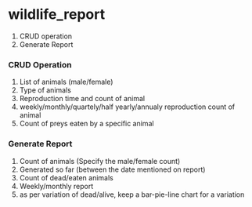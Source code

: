 # wildlife_report
1. CRUD operation
2. Generate Report

### CRUD Operation
1. List of animals (male/female)
2. Type of animals
3. Reproduction time and count of animal
4. weekly/monthly/quartely/half yearly/annualy reproduction count of animal
5. Count of preys eaten by a specific animal

### Generate Report
1. Count of animals (Specify the male/female count)
2. Generated so far (between the date mentioned on report)
3. Count of dead/eaten animals
4. Weekly/monthly report
5. as per variation of dead/alive, keep a bar-pie-line chart for a variation